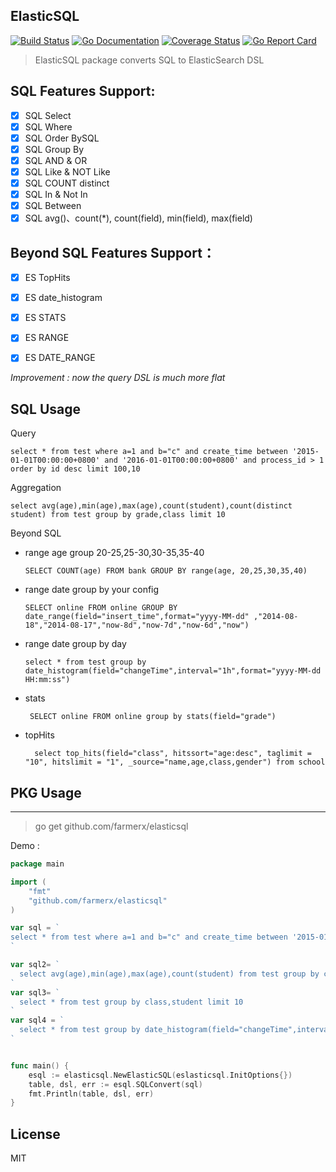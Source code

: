 ElasticSQL
-----------
[![Build Status](https://travis-ci.org/farmerx/elasticsql.svg?branch=master)](https://travis-ci.org/farmerx/elasticsql)
[![Go Documentation](http://img.shields.io/badge/go-documentation-blue.svg?style=flat-square)](https://godoc.org/github.com/farmerx/elasticsql)
[![Coverage Status](https://coveralls.io/repos/github/farmerx/elasticsql/badge.svg?branch=master)](https://coveralls.io/github/farmerx/elasticsql?branch=master)
[![Go Report Card](https://goreportcard.com/badge/github.com/farmerx/elasticsql)](https://goreportcard.com/report/github.com/farmerx/elasticsql)

> ElasticSQL package converts SQL to ElasticSearch DSL

## SQL Features Support:

- [x] SQL Select
- [x] SQL Where
- [x] SQL Order BySQL
- [x] SQL Group By
- [x] SQL AND & OR
- [x] SQL Like & NOT Like
- [x] SQL COUNT distinct
- [x] SQL In & Not In
- [x] SQL Between
- [x] SQL avg()、count(*), count(field), min(field), max(field)

## Beyond SQL Features Support：
- [x] ES TopHits
- [x] ES date_histogram
- [x] ES STATS
- [x] ES RANGE
- [x] ES DATE_RANGE



*Improvement : now the query DSL is much more flat*


## SQL Usage
Query
```
select * from test where a=1 and b="c" and create_time between '2015-01-01T00:00:00+0800' and '2016-01-01T00:00:00+0800' and process_id > 1 order by id desc limit 100,10
```
Aggregation
```
select avg(age),min(age),max(age),count(student),count(distinct student) from test group by grade,class limit 10
```
Beyond SQL
 * range age group 20-25,25-30,30-35,35-40
	```
	SELECT COUNT(age) FROM bank GROUP BY range(age, 20,25,30,35,40)
	```
 * range date group by your config
 	```
	SELECT online FROM online GROUP BY date_range(field="insert_time",format="yyyy-MM-dd" ,"2014-08-18","2014-08-17","now-8d","now-7d","now-6d","now")
	```
 * range date group by day

	```
	select * from test group by date_histogram(field="changeTime",interval="1h",format="yyyy-MM-dd HH:mm:ss")
	```
 * stats
 	```
	 SELECT online FROM online group by stats(field="grade")
	```
 * topHits
 	```
	  select top_hits(field="class", hitssort="age:desc", taglimit = "10", hitslimit = "1", _source="name,age,class,gender") from school
	```


## PKG Usage
-------------

> go get github.com/farmerx/elasticsql

Demo :
```go
package main

import (
    "fmt"
    "github.com/farmerx/elasticsql"
)

var sql = `
select * from test where a=1 and b="c" and create_time between '2015-01-01T00:00:00+0800' and '2016-01-01T00:00:00+0800' and process_id > 1 order by id desc limit 100,10
`

var sql2= `
  select avg(age),min(age),max(age),count(student) from test group by class limit 10
`
var sql3= `
  select * from test group by class,student limit 10
`
var sql4 = `
  select * from test group by date_histogram(field="changeTime",interval="1h",format="yyyy-MM-dd HH:mm:ss")
`


func main() {
    esql := elasticsql.NewElasticSQL(eslasticsql.InitOptions{})
    table, dsl, err := esql.SQLConvert(sql)
	fmt.Println(table, dsl, err)
}

```
License
-----------
MIT

